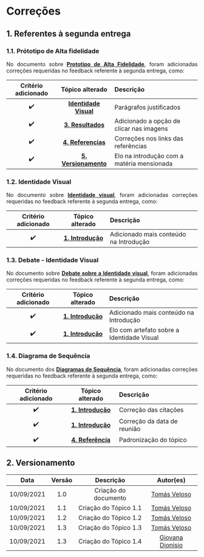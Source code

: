 # Correções

## 1. Referentes à segunda entrega

### 1.1. Prótotipo de Alta fidelidade

<p align = "justify">No documento sobre <a href="https://unbarqdsw2021-1.github.io/2021.1_G04_Cardeal/modelagem/prototipo_alta/"><b>Prototipo de Alta Fidelidade</b></a>, foram adicionadas correções requeridas no feedback referente à segunda entrega, como:</p>

<center>

| **Critério adicionado** |                                                  **Tópico alterado**                                                   | **Descrição**                              |
| :---------------------: | :--------------------------------------------------------------------------------------------------------------------: | :----------------------------------------- |
|   :heavy_check_mark:    |        **[Identidade Visual](https://unbarqdsw2021-1.github.io/2021.1_G04_Cardeal/modelagem/prototipo_alta/)**         | Parágrafos justificados                    |
|   :heavy_check_mark:    |      **[3. Resultados](https://unbarqdsw2021-1.github.io/2021.1_G04_Cardeal/modelagem/prototipo_alta/#311-home)**      | Adicionado a opção de clicar nas imagens   |
|   :heavy_check_mark:    |   **[4. Referencias](https://unbarqdsw2021-1.github.io/2021.1_G04_Cardeal/modelagem/prototipo_alta/#4-referencias)**   | Correções nos links das referências        |
|   :heavy_check_mark:    | **[5. Versionamento](https://unbarqdsw2021-1.github.io/2021.1_G04_Cardeal/modelagem/prototipo_alta/#5-versionamento)** | Elo na introdução com a matéria mensionada |

</center>

### 1.2. Identidade Visual

<p align = "justify">No documento sobre <a href="https://unbarqdsw2021-1.github.io/2021.1_G04_Cardeal/modelagem/identidadeVisual/"><b>Identidade visual</b></a>, foram adicionadas correções requeridas no feedback referente à segunda entrega, como:</p>

<center>

| **Critério adicionado** |                                                **Tópico alterado**                                                 | **Descrição**                          |
| :---------------------: | :----------------------------------------------------------------------------------------------------------------: | :------------------------------------- |
|   :heavy_check_mark:    | **[1. Introdução](https://unbarqdsw2021-1.github.io/2021.1_G04_Cardeal/modelagem/identidadeVisual/#1-introducao)** | Adicionado mais conteúdo na Introdução |

</center>

### 1.3. Debate - Identidade Visual

<p align = "justify">No documento sobre <a href="https://unbarqdsw2021-1.github.io/2021.1_G04_Cardeal/modelagem/debateIdentidadeVisual/"><b>Debate sobre a Identidade visual</b></a>, foram adicionadas correções requeridas no feedback referente à segunda entrega, como:</p>

<center>

| **Critério adicionado** |                                                **Tópico alterado**                                                 | **Descrição**                              |
| :---------------------: | :----------------------------------------------------------------------------------------------------------------: | :----------------------------------------- |
|   :heavy_check_mark:    | **[1. Introdução](https://unbarqdsw2021-1.github.io/2021.1_G04_Cardeal/modelagem/identidadeVisual/#1-introducao)** | Adicionado mais conteúdo na Introdução     |
|   :heavy_check_mark:    | **[1. Introdução](https://unbarqdsw2021-1.github.io/2021.1_G04_Cardeal/modelagem/identidadeVisual/#1-introducao)** | Elo com artefato sobre a Identidade Visual |

</center>

### 1.4. Diagrama de Sequência

<p align = "justify">No documento dos <a href="https://unbarqdsw2021-1.github.io/2021.1_G04_Cardeal/modelagem/diagrama_sequencia/"><b>Diagramas de Sequência</b></a>, foram adicionadas correções requeridas no feedback referente à segunda entrega, como:</p>

<center>

| **Critério adicionado** |                                                **Tópico alterado**                                                 | **Descrição**                              |
| :---------------------: | :----------------------------------------------------------------------------------------------------------------: | :----------------------------------------- |
|   :heavy_check_mark:    | **[1. Introdução](https://unbarqdsw2021-1.github.io/2021.1_G04_Cardeal/modelagem/diagrama_sequencia/#1-introducao)** | Correção das citações     |
|   :heavy_check_mark:    | **[1. Introdução](https://unbarqdsw2021-1.github.io/2021.1_G04_Cardeal/modelagem/diagrama_sequencia/#1-introducao)** | Correção da data de reunião |
|   :heavy_check_mark:    | **[4. Referência](https://unbarqdsw2021-1.github.io/2021.1_G04_Cardeal/modelagem/diagrama_sequencia/#4-referencia)** | Padronização do tópico |

</center>

## 2. Versionamento

<center>

|    Data    | Versão |       Descrição       |                   Autor(es)                    |
| :--------: | :----: | :-------------------: | :--------------------------------------------: |
| 10/09/2021 |  1.0   | Criação do documento  | [Tomás Veloso](https://github.com/tomasvelos0) |
| 10/09/2021 |  1.1   | Criação do Tópico 1.1 | [Tomás Veloso](https://github.com/tomasvelos0) |
| 10/09/2021 |  1.2   | Criação do Tópico 1.2 | [Tomás Veloso](https://github.com/tomasvelos0) |
| 10/09/2021 |  1.3   | Criação do Tópico 1.3 | [Tomás Veloso](https://github.com/tomasvelos0) |
| 10/09/2021 |  1.3   | Criação do Tópico 1.4 | [Giovana Dionisio](https://github.com/giovanadionisio) |

</center>
